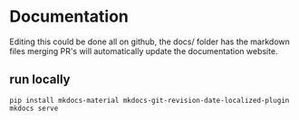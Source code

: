 # Documentation

Editing this could be done all on github, the docs/ folder has the markdown files
merging PR's will automatically update the documentation website.

## run locally

```shell
pip install mkdocs-material mkdocs-git-revision-date-localized-plugin
mkdocs serve
```